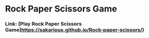 # Rock Paper Scissors Game

### Link: [Play Rock Paper Scissors Game]https://sakarious.github.io/Rock-paper-scissors/)
